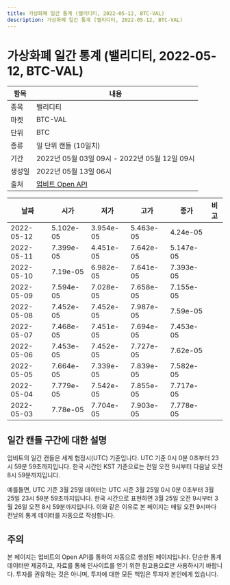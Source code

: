 ```yaml
---
title: 가상화폐 일간 통계 (밸리디티, 2022-05-12, BTC-VAL)
description: 가상화폐 일간 통계 (밸리디티, 2022-05-12, BTC-VAL)
---
```



가상화폐 일간 통계 (밸리디티, 2022-05-12, BTC-VAL)
===

|항목|내용|
|--|--|
|종목|밸리디티|
|마켓|BTC-VAL|
|단위|BTC|
|종류|일 단위 캔들 (10일치)|
|기간|2022년 05월 03일 09시 - 2022년 05월 12일 09시|
|생성일|2022년 05월 13일 06시|
|출처|[업비트 Open API](https://docs.upbit.com)|


|날짜|시가|저가|고가|종가|비고|
|--|--|--|--|--|--|
|2022-05-12|5.102e-05|3.954e-05|5.463e-05|4.24e-05|    |
|2022-05-11|7.399e-05|4.451e-05|7.642e-05|5.147e-05|    |
|2022-05-10|7.19e-05|6.982e-05|7.641e-05|7.393e-05|    |
|2022-05-09|7.594e-05|7.028e-05|7.658e-05|7.155e-05|    |
|2022-05-08|7.452e-05|7.452e-05|7.987e-05|7.59e-05|    |
|2022-05-07|7.468e-05|7.451e-05|7.694e-05|7.453e-05|    |
|2022-05-06|7.453e-05|7.452e-05|7.727e-05|7.62e-05|    |
|2022-05-05|7.664e-05|7.339e-05|7.839e-05|7.582e-05|    |
|2022-05-04|7.779e-05|7.542e-05|7.855e-05|7.717e-05|    |
|2022-05-03|7.78e-05|7.704e-05|7.903e-05|7.778e-05|    |


일간 캔들 구간에 대한 설명
---


업비트의 일간 캔들은 세계 협정시(UTC) 기준입니다. 
UTC 기준 0시 0분 0초부터 23시 59분 59초까지입니다. 
한국 시간인 KST 기준으로는 전일 오전 9시부터 다음날 오전 8시 59분까지입니다. 


예를들면, UTC 기준 3월 25일 데이터는 UTC 시준 3월 25일 0시 0분 0초부터 3월 25일 23시 59분 59초까지입니다. 
한국 시간으로 표현하면 3월 25일 오전 9시부터 3월 26일 오전 8시 59분까지입니다. 
이와 같은 이유로 본 페이지는 매일 오전 9시마다 전날의 통계 데이터를 자동으로 작성합니다. 


주의
---


본 페이지는 업비트의 Open API를 통하여 자동으로 생성된 페이지입니다. 
단순한 통계 데이터만 제공하고, 자료를 통해 인사이트를 얻기 위한 참고용으로만 사용하시기 바랍니다. 
투자를 권유하는 것은 아니며, 투자에 대한 모든 책임은 투자자 본인에게 있습니다. 
